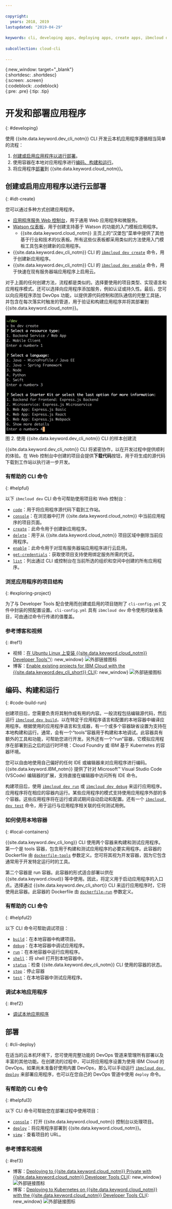 ```yaml
---

copyright:
  years: 2018, 2019
lastupdated: "2019-04-29"

keywords: cli, developing apps, deploying apps, create apps, ibmcloud dev enable, ibmcloud dev create, local containers, ibmcloud dev run, ibmcloud dev, cli blog, cli video, cli reference

subcollection: cloud-cli

---
```


{:new_window: target="_blank"}  
{:shortdesc: .shortdesc}  
{:screen: .screen}  
{:codeblock: .codeblock}  
{:pre: .pre}
{:tip: .tip}

# 开发和部署应用程序
{: #developing}

使用 {{site.data.keyword.dev_cli_notm}} CLI 开发云本机应用程序遵循相当简单的流程：

1. [创建或启用应用程序以进行部署](#idt-create)。
2. 使用容器在本地对应用程序进行[编码、构建和运行](#code-build-run)。
3. 将应用程序[部署](#cli-deploy)到 {{site.data.keyword.cloud_notm}}。

## 创建或启用应用程序以进行云部署
{: #idt-create}

您可以通过多种方式创建应用程序。
- [应用程序服务 Web 控制台](https://cloud.ibm.com/developer/appservice/dashboard)，用于通用 Web 应用程序和微服务。
- [Watson 仪表板](https://cloud.ibm.com/developer/watson/dashboard)，用于创建支持基于 Watson 的功能的入门模板应用程序。
    - {{site.data.keyword.cloud_notm}} 主页上的“汉堡包”菜单中提供了其他基于行业和技术的仪表板。所有这些仪表板都采用类似的方法使用入门模板工具包来创建新的应用程序。
- {{site.data.keyword.dev_cli_notm}} CLI 的 [`ibmcloud dev create`](/docs/cli/idt?topic=cloud-cli-idt-cli#create) 命令，用于创建新应用程序。
- {{site.data.keyword.dev_cli_notm}} CLI 的 [`ibmcloud dev enable`](/docs/cli/idt?topic=cloud-cli-idt-cli#enable) 命令，用于快速在现有服务器端应用程序上启用云。

对于上面的任何创建方法，流程都是类似的。选择要使用的项目类型、实现语言和应用程序模式。还可以选择向应用程序添加服务，例如认证或持久性。最后，您可以向应用程序添加 DevOps 功能，以提供源代码控制和团队通信的完整工具链，并包含在每次落实时触发的管道，用于验证和构建应用程序并将其部署到 {{site.data.keyword.cloud_notm}}。

![使用 {{site.data.keyword.dev_cli_notm}} CLI 的样本创建流](create_flow.png "使用 {{site.data.keyword.dev_cli_notm}} CLI 的样本创建流") <br> 图 2. 使用 {{site.data.keyword.dev_cli_notm}} CLI 的样本创建流

{{site.data.keyword.dev_cli_notm}} CLI 将紧密协作，以在开发过程中提供顺利的体验。在 Web 控制台中创建的项目会提供**下载代码**按钮，用于将生成的源代码下载到工作站以执行进一步开发。

### 有帮助的 CLI 命令
{: #helpful}

以下 `ibmcloud dev` CLI 命令可帮助使用项目和 Web 控制台：
- [`code`](/docs/cli/idt?topic=cloud-cli-idt-cli#code)：用于将应用程序源代码下载到工作站。
- [`console`](/docs/cli/idt?topic=cloud-cli-idt-cli#console)：在浏览器中打开 {{site.data.keyword.cloud_notm}} 中当前应用程序的项目页面。
- [`create`](/docs/cli/idt?topic=cloud-cli-idt-cli#create)：此命令用于创建新应用程序。
- [`delete`](/docs/cli/idt?topic=cloud-cli-idt-cli#delete)：用于从 {{site.data.keyword.cloud_notm}} 项目区域中删除当前应用程序。
- [`enable`](/docs/cli/idt?topic=cloud-cli-idt-cli#enable)：此命令用于对现有服务器端应用程序进行云启用。
- [`get-credentials`](/docs/cli/idt?topic=cloud-cli-idt-cli#get-credentials)：获取使项目支持使用绑定服务所需的凭证。
- [`list`](/docs/cli/idt/?topic=cloud-cli-idt-cli#list)：列出通过 CLI 或控制台在当前所选的组织和空间中创建的所有应用程序。

### 浏览应用程序的项目结构
{: #exploring-project}

为了与 Developer Tools 配合使用而创建或启用的项目随附了 `cli-config.yml` 文件中封装的预配置设置。`cli-config.yml` 具有 `ibmcloud dev` 命令使用的缺省条目，可由通过命令行传递的值覆盖。

### 参考博客和视频
{: #ref1}

- 视频：[在 Ubuntu Linux 上安装 {{site.data.keyword.cloud_notm}} Developer Tools&trade;](https://www.youtube.com/watch?v=sr7KjHAKpEs){: new_window} ![外部链接图标](../../icons/launch-glyph.svg "外部链接图标")
- 博客：[Enable existing projects for IBM Cloud with the {{site.data.keyword.dev_cli_short}} CLI](https://www.ibm.com/blogs/bluemix/2017/09/enable-existing-projects-ibm-cloud-ibm-cloud-developer-tools-cli/){: new_window} ![外部链接图标](../../icons/launch-glyph.svg "外部链接图标")

## 编码、构建和运行
{: #code-build-run}

创建项目后，您需要负责将其制作成有用的内容。一般流程包括编辑源代码，然后运行 [`ibmcloud dev build`](/docs/cli/idt?topic=cloud-cli-idt-cli#build)，以在特定于应用程序语言和配置的本地容器中编译应用程序。根据使用的应用程序语言和生成器，有一个或多个容器缺省设置为支持在本地构建和运行。通常，会有一个“tools”容器用于构建和本地调试。此容器具有额外的工具和功能，可帮助您进行开发。另外还有一个“run”容器，它模拟应用程序在部署到云之后的运行时环境：Cloud Foundry 或 IBM 基于 Kubernetes 的容器环境。

您可以自由地使用自己偏好的任何 IDE 或编辑器来对应用程序进行编码。{{site.data.keyword.IBM_notm}} 提供了针对 Microsoft&trade; Visual Studio Code (VSCode) 编辑器的扩展，支持直接在编辑器中访问所有 IDE 命令。

构建项目后，使用 [`ibmcloud dev run`](/docs/cli/idt?topic=cloud-cli-idt-cli#run) 或 [`ibmcloud dev debug`](/docs/cli/idt?topic=cloud-cli-idt-cli#debug) 来运行应用程序。应用程序将在相应的容器内运行。某些应用程序的模式支持使用应用程序外部的多个容器。这些应用程序将在运行或调试期间自动启动和配置。还有一个 [`ibmcloud dev test`](/docs/cli/idt?topic=cloud-cli-idt-cli#test) 命令，用于运行与应用程序相关联的任何测试用例。

### 如何使用本地容器
{: #local-containers}

{{site.data.keyword.dev_cli_long}} CLI 使用两个容器来构建和测试应用程序。第一个是 tools 容器，包含用于构建和测试应用程序的必要实用程序。此容器的 Dockerfile 由 [`dockerfile-tools`](/docs/cli/idt?topic=cloud-cli-idt-cli#command-parameters) 参数定义。您可将其视为开发容器，因为它包含通常用于开发特定运行时的工具。

第二个容器是 run 容器。此容器的形式适合部署以供在 {{site.data.keyword.cloud}} 等中使用。因此，将定义用于启动应用程序的入口点。选择通过 {{site.data.keyword.dev_cli_short}} CLI 来运行应用程序时，它将使用此容器。此容器的 Dockerfile 由 [`dockerfile-run`](/docs/cli/idt?topic=cloud-cli-idt-cli#run-parameters) 参数定义。

### 有帮助的 CLI 命令
{: #helpful2}

以下 CLI 命令可帮助调试项目：
- [`build`](/docs/cli/idt?topic=cloud-cli-idt-cli#build)：在本地容器中构建项目。
- [`debug`](/docs/cli/idt?topic=cloud-cli-idt-cli#debug)：在本地容器中调试应用程序。
- [`run`](/docs/cli/idt?topic=cloud-cli-idt-cli#run)：在本地容器中运行应用程序。
- [`shell`](/docs/cli/idt?topic=cloud-cli-idt-cli#shell)：将 shell 打开到本地容器中。
- [`status`](/docs/cli/idt?topic=cloud-cli-idt-cli#status)：检查 {{site.data.keyword.dev_cli_notm}} CLI 使用的容器的状态。
- [`stop`](/docs/cli/idt?topic=cloud-cli-idt-cli#stop)：停止容器
- [`test`](/docs/cli/idt?topic=cloud-cli-idt-cli#test)：在本地容器中测试应用程序。

### 调试本地应用程序
{: #ref2}

- [调试本地应用程序](/docs/cli/idt?topic=cloud-cli-local-debug#local-debug)

## 部署
{: #cli-deploy}

在适当的云本机环境下，您可使用完整功能的 DevOps 管道来管理所有部署以及丰富的其他功能。在创建流的过程中，可以将应用程序设置为使用 IBM Cloud 的 DevOps。如果尚未准备好使用内置 DevOps，那么可以手动运行 [`ibmcloud dev deploy`](/docs/cli/idt?topic=cloud-cli-idt-cli#deploy) 来部署应用程序，也可以在您自己的 DevOps 管道中使用 `deploy` 命令。

### 有帮助的 CLI 命令
{: #helpful3}

以下 CLI 命令可帮助您在部署过程中使用项目：
- [`console`](/docs/cli/idt?topic=cloud-cli-idt-cli#console)：打开 {{site.data.keyword.cloud_notm}} 控制台以处理项目。
- [`deploy`](/docs/cli/idt?topic=cloud-cli-idt-cli#deploy)：将应用程序部署到 {{site.data.keyword.cloud_notm}}。
- [`view`](/docs/cli/idt?topic=cloud-cli-idt-cli#view)：查看项目的 URL。

### 参考博客和视频
{: #ref3}

- 博客：[Deploying to {{site.data.keyword.cloud_notm}} Private with {{site.data.keyword.cloud_notm}} Developer Tools CLI](https://www.ibm.com/blogs/bluemix/2017/09/deploying-ibm-cloud-private-ibm-cloud-developer-tools-cli/){: new_window} ![外部链接图标](../../icons/launch-glyph.svg "外部链接图标")
- 博客：[Deploying to Kubernetes on {{site.data.keyword.cloud_notm}} with the {{site.data.keyword.cloud_notm}} Developer Tools CLI](https://www.ibm.com/blogs/bluemix/2017/09/deploying-kubernetes-ibm-cloud-ibm-cloud-developer-tools-cli/){: new_window} ![外部链接图标](../../icons/launch-glyph.svg "外部链接图标")

